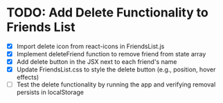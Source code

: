 # TODO: Add Delete Functionality to Friends List

- [x] Import delete icon from react-icons in FriendsList.js
- [x] Implement deleteFriend function to remove friend from state array
- [x] Add delete button in the JSX next to each friend's name
- [x] Update FriendsList.css to style the delete button (e.g., position, hover effects)
- [ ] Test the delete functionality by running the app and verifying removal persists in localStorage
